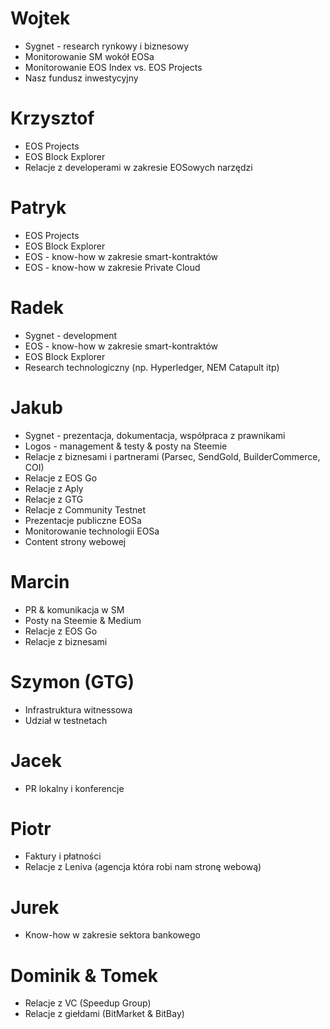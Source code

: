# Wojtek

* Sygnet - research rynkowy i biznesowy
* Monitorowanie SM wokół EOSa
* Monitorowanie EOS Index vs. EOS Projects
* Nasz fundusz inwestycyjny

# Krzysztof

* EOS Projects
* EOS Block Explorer
* Relacje z developerami w zakresie EOSowych narzędzi

# Patryk

- EOS Projects
- EOS Block Explorer
- EOS - know-how w zakresie smart-kontraktów
- EOS - know-how w zakresie Private Cloud

# Radek

* Sygnet - development
* EOS - know-how w zakresie smart-kontraktów
* EOS Block Explorer
* Research technologiczny (np. Hyperledger, NEM Catapult itp)

# Jakub

* Sygnet - prezentacja, dokumentacja, współpraca z prawnikami
* Logos - management & testy & posty na Steemie
* Relacje z biznesami i partnerami (Parsec, SendGold, BuilderCommerce, COI)
* Relacje z EOS Go
* Relacje z Aply
* Relacje z GTG
* Relacje z Community Testnet
* Prezentacje publiczne EOSa
* Monitorowanie technologii EOSa
* Content strony webowej

# Marcin

* PR & komunikacja w SM
* Posty na Steemie & Medium
* Relacje z EOS Go
* Relacje z biznesami

# Szymon (GTG)

* Infrastruktura witnessowa
* Udział w testnetach

# Jacek

* PR lokalny i konferencje

# Piotr

* Faktury i płatności
* Relacje z Leniva (agencja która robi nam stronę webową)

# Jurek

* Know-how w zakresie sektora bankowego

# Dominik & Tomek

* Relacje z VC (Speedup Group)
* Relacje z giełdami (BitMarket & BitBay)